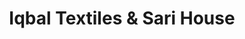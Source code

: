 ---
title: "Iqbal Textiles & Sari House"
url: /bristol/iqbal-textiles-und-sari-house/
shop: Kleidung
---